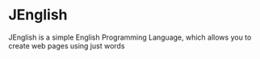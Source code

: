 JEnglish
========

JEnglish is a simple English Programming Language, which allows you to create web pages using just words

